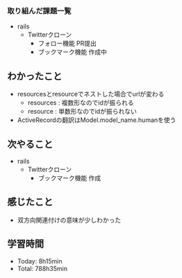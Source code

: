 ### 取り組んだ課題一覧
- rails
  - Twitterクローン
    - フォロー機能 PR提出
    - ブックマーク機能 作成中
## わかったこと
- resourcesとresourceでネストした場合でurlが変わる
    - resources : 複数形なのでidが振られる
    - resource : 単数形なのでidが振られない
- ActiveRecordの翻訳はModel.model_name.humanを使う
## 次やること
- rails
  - Twitterクローン
    - ブックマーク機能 作成
## 感じたこと
- 双方向関連付けの意味が少しわかった
## 学習時間
- Today: 8h15min
- Total: 788h35min
